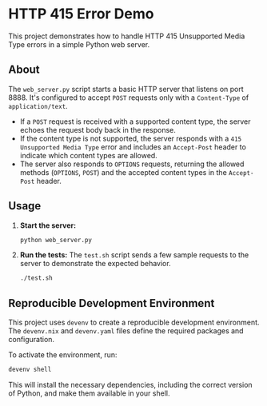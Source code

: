 # HTTP 415 Error Demo

This project demonstrates how to handle HTTP 415 Unsupported Media Type errors in a simple Python web server.

## About

The `web_server.py` script starts a basic HTTP server that listens on port 8888. It's configured to accept `POST` requests only with a `Content-Type` of `application/text`.

- If a `POST` request is received with a supported content type, the server echoes the request body back in the response.
- If the content type is not supported, the server responds with a `415 Unsupported Media Type` error and includes an `Accept-Post` header to indicate which content types are allowed.
- The server also responds to `OPTIONS` requests, returning the allowed methods (`OPTIONS`, `POST`) and the accepted content types in the `Accept-Post` header.

## Usage

1.  **Start the server:**
    ```bash
    python web_server.py
    ```

2.  **Run the tests:**
    The `test.sh` script sends a few sample requests to the server to demonstrate the expected behavior.
    ```bash
    ./test.sh
    ```

## Reproducible Development Environment

This project uses `devenv` to create a reproducible development environment. The `devenv.nix` and `devenv.yaml` files define the required packages and configuration.

To activate the environment, run:
```bash
devenv shell
```

This will install the necessary dependencies, including the correct version of Python, and make them available in your shell.
